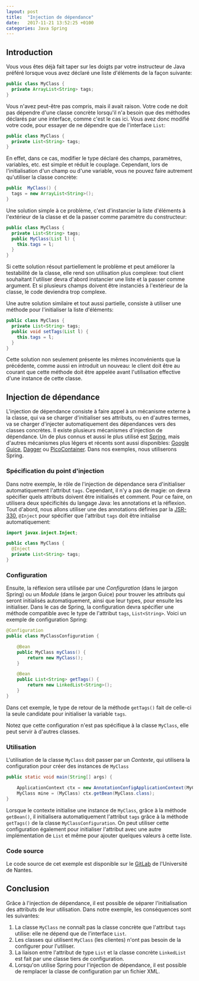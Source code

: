 ```yaml
---
layout: post
title:  "Injection de dépendance"
date:   2017-11-21 13:52:25 +0100
categories: Java Spring
---
```


## Introduction

Vous vous êtes déjà fait taper sur les doigts par votre instructeur de Java préféré lorsque vous avez déclaré une liste d'éléments de la façon suivante:

```java
public class MyClass {
  private ArrayList<String> tags;
}
```
Vous n'avez peut-être pas compris, mais il avait raison. 
Votre code ne doit pas dépendre d'une classe concrète lorsqu'il n'a besoin que des méthodes déclarés par une interface, comme c'est le cas ici.
Vous avez donc modifié votre code, pour essayer de ne dépendre que de l'interface `List`:

```java
public class MyClass {
  private List<String> tags;
}
```

En effet, dans ce cas, modifier le type déclaré des champs, paramètres, variables, etc. est simple et réduit le couplage.
Cependant, lors de l'initialisation d'un champ ou d'une variable, vous ne pouvez faire autrement qu'utiliser la classe concrète:

```java
public  MyClass() {
  tags = new ArrayList<String>();
}
```

Une solution simple à ce problème, c'est d'instancier la liste d'éléments à l'extérieur de la classe et de la passer comme paramètre du constructeur:

```java
public class MyClass {
  private List<String> tags;
  public MyClass(List l) {
    this.tags = l;
  }
}
```
Si cette solution résout partiellement le problème et peut améliorer la testabilité de la classe, elle rend son utilisation plus complexe:
tout client souhaitant l'utiliser devra d'abord instancier une liste et la passer comme argument.
Et si plusieurs champs doivent être instanciés à l'extérieur de la classe, le code deviendra trop complexe.

Une autre solution similaire et tout aussi partielle, consiste à utiliser une méthode pour l'initialiser la liste d'éléments:

```java
public class MyClass {
  private List<String> tags;
  public void setTags(List l) {
    this.tags = l;
  }
}
```

Cette solution non seulement présente les mêmes inconvénients  que la précédente, comme aussi en introduit un nouveau:
le client doit être au courant que cette méthode doit être appelée avant l'utilisation effective d'une instance de cette classe.

## Injection de dépendance

L'injection de dépendance consiste à faire appel à un mécanisme externe à la classe, qui va se charger d'initialiser ses attributs,
ou en d'autres termes, va se charger d'injecter automatiquement des dépendances vers des classes concrètes. 
Il existe plusieurs mécanismes d'injection de dépendance. Un de plus connus et aussi le plus utilisé est [Spring](https://spring.io),
mais d'autres mécanismes plus légers et récents sont aussi disponibles: [Google Guice](https://github.com/google/guice),
[Dagger](http://square.github.io/dagger/) ou [PicoContainer](http://picocontainer.com/).
Dans nos exemples, nous utiliserons Spring.


### Spécification du point d'injection

Dans notre exemple, le rôle de l'injection de dépendance sera d'initialiser automatiquement l'attribut `tags`.
Cependant, il n'y a pas de magie: on devra spécifier quels attributs doivent être initialisés et comment.
Pour ce faire, on utilisera deux spécificités du langage Java: les annotations et la réflexion.
Tout d'abord, nous allons utiliser une des annotations définies par la [JSR-330](http://javax-inject.github.io/javax-inject/),
`@Inject` pour spécifier que l'attribut `tags` doit être initialisé automatiquement:


```java
import javax.inject.Inject;

public class MyClass {
  @Inject
  private List<String> tags;
}
```

### Configuration

Ensuite, la réflexion sera utilisée par une _Configuration_ (dans le jargon Spring) 
ou un _Module_  (dans le jargon Guice)
pour trouver les attributs qui seront initialisés automatiquement, ainsi que leur types, pour ensuite les initialiser.
Dans le cas de Spring, la configuration devra spécifier une méthode compatible avec le type de l'attribut `tags`, `List<String>`.
Voici un exemple de configuration Spring:

```java
@Configuration
public class MyClassConfiguration {

    @Bean
    public MyClass myClass() {
        return new MyClass();
    }

    @Bean
    public List<String> getTags() {
        return new LinkedList<String>();
    }
}
```

Dans cet exemple, le type de retour de la méthode `getTags()` fait de celle-ci la seule candidate pour initialiser la variable `tags`.

Notez que cette configuration n'est pas spécifique à la classe `MyClass`, elle peut servir à d'autres classes. 

### Utilisation

L'utilisation de la classe `MyClass` doit passer par un _Contexte_, qui utilisera la configuration pour créer des instances de `MyClass`

```java
public static void main(String[] args) {

    ApplicationContext ctx = new AnnotationConfigApplicationContext(MyClassConfiguration.class);
    MyClass mine = (MyClass) ctx.getBean(MyClass.class);
}
```

Lorsque le contexte initialise une instance de `MyClass`, grâce à la méthode `getBean()`, il initialisera automatiquement l'attribut `tags` grâce à la
méthode `getTags()` de la classe `MyClassConfiguration`.
On peut utiliser cette configuration également pour initialiser l'attribut avec une autre implémentation de `List` et même pour ajouter quelques valeurs à cette liste.

### Code source

Le code source de cet exemple est disponible sur le [GitLab](https://gitlab.univ-nantes.fr/sunye-g/exemples-spring/tree/master/dependency-injection) de l'Université de Nantes.

## Conclusion

Grâce à l'injection de dépendance, il est possible de séparer l'initialisation des attributs de leur utilisation.
Dans notre exemple, les conséquences sont les suivantes:

1. La classe `MyClass` ne connaît pas la classe concrète que l'attribut `tags` utilise: elle ne dépend que de l'interface `List`.
1. Les classes qui utilisent `MyClass` (les clientes) n'ont pas besoin de la configurer pour l'utiliser.
1. La liaison entre l'attribut de type `List` et la classe concrète `LinkedList` est fait par une classe tiers de configuration.
1. Lorsqu'on utilise Spring pour l'injection de dépendance, il est possible de remplacer la classe de configuration par un fichier XML. 

